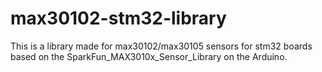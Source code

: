 # max30102-stm32-library
This is a library made for max30102/max30105 sensors for stm32 boards based on the SparkFun_MAX3010x_Sensor_Library on the Arduino. 

